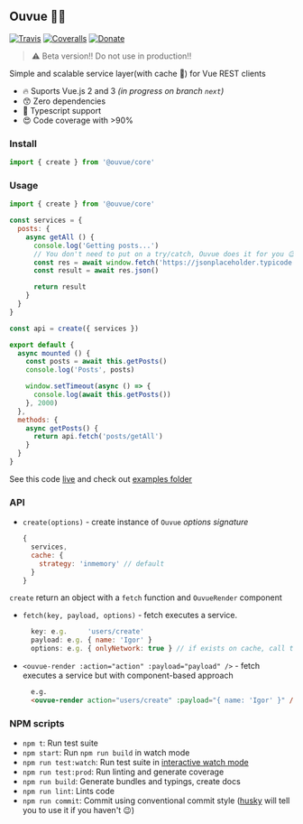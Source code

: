 ## Ouvue 👂🏻

[![Travis](https://img.shields.io/travis/IgorHalfeld/ouvue.svg)](https://travis-ci.org/IgorHalfeld/ouvue)
[![Coveralls](https://img.shields.io/coveralls/alexjoverm/typescript-library-starter.svg)](https://coveralls.io/github/alexjoverm/typescript-library-starter)
[![Donate](https://img.shields.io/badge/donate-picpay-green.svg)](http://picpay.me/igorhalfeld)

> ⚠️  Beta version!! Do not use in production!!

Simple and scalable service layer(with cache 🤩) for Vue REST clients

- 🔥 Suports Vue.js 2 and 3 _(in progress on branch `next`)_
- 😙 Zero dependencies
- 💅 Typescript support
- 😍 Code coverage with >90% 

### Install

```javascript
import { create } from '@ouvue/core'
```

### Usage

```js
import { create } from '@ouvue/core'

const services = {
  posts: {
    async getAll () {
      console.log('Getting posts...')
      // You don't need to put on a try/catch, Ouvue does it for you 😉
      const res = await window.fetch('https://jsonplaceholder.typicode.com/posts')
      const result = await res.json()

      return result
    }
  }
}

const api = create({ services })

export default {
  async mounted () {
    const posts = await this.getPosts()
    console.log('Posts', posts)

    window.setTimeout(async () => {
      console.log(await this.getPosts())
    }, 2000)
  },
  methods: {
    async getPosts() {
      return api.fetch('posts/getAll')
    }
  }
}
```

See this code [live](https://ouvue-basic-vue-demo.surge.sh/) and check out [examples folder](https://github.com/IgorHalfeld/ouvue/tree/master/examples/)

### API

- `create(options)` - create instance of `Ouvue`
  _options signature_
    ```js
    {
      services,
      cache: {
        strategy: 'inmemory' // default
      }
    }
    ```
`create` return an object with a `fetch` function and `OuvueRender` component

- `fetch(key, payload, options)` - fetch executes a service.
    ```js
      key: e.g.     'users/create'
      payload: e.g. { name: 'Igor' }
      options: e.g. { onlyNetwork: true } // if exists on cache, call the network and update the cache
    ```
- `<ouvue-render :action="action" :payload="payload" />` - fetch executes a service but with component-based approach
    ```html
      e.g.
      <ouvue-render action="users/create" :payload="{ name: 'Igor' }" />
    ```

### NPM scripts

 - `npm t`: Run test suite
 - `npm start`: Run `npm run build` in watch mode
 - `npm run test:watch`: Run test suite in [interactive watch mode](http://facebook.github.io/jest/docs/cli.html#watch)
 - `npm run test:prod`: Run linting and generate coverage
 - `npm run build`: Generate bundles and typings, create docs
 - `npm run lint`: Lints code
 - `npm run commit`: Commit using conventional commit style ([husky](https://github.com/typicode/husky) will tell you to use it if you haven't :wink:)
